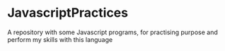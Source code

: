 # JavascriptPractices
A repository with some Javascript programs, for practising purpose and perform my skills with this language
